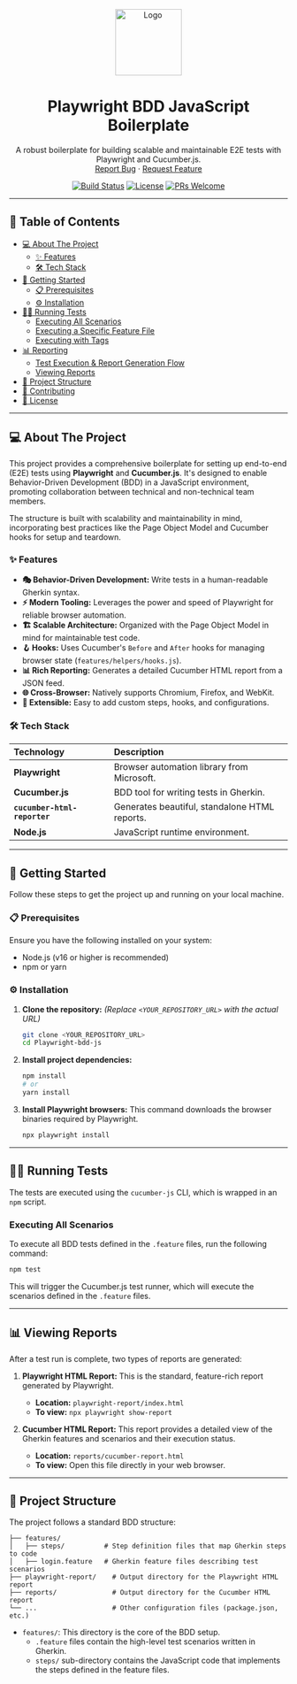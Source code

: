 <div align="center">
  <a href="https://github.com/your-username/your-repo">
    <img src="https://playwright.dev/img/playwright-logo.svg" alt="Logo" width="120" height="120">
  </a>
  <h1 align="center">Playwright BDD JavaScript Boilerplate</h1>
  <p align="center">
    A robust boilerplate for building scalable and maintainable E2E tests with Playwright and Cucumber.js.
    <br />
    <a href="https://github.com/your-username/your-repo/issues">Report Bug</a>
    ·
    <a href="https://github.com/your-username/your-repo/issues">Request Feature</a>
  </p>
</div>

<!-- Badges -->
<div align="center">

[![Build Status](https://img.shields.io/github/actions/workflow/status/your-username/your-repo/ci.yml?branch=main&style=for-the-badge)](https://github.com/your-username/your-repo/actions)
[![License](https://img.shields.io/github/license/your-username/your-repo?style=for-the-badge)](https://github.com/your-username/your-repo/blob/main/LICENSE)
[![PRs Welcome](https://img.shields.io/badge/PRs-welcome-brightgreen.svg?style=for-the-badge)](http://makeapullrequest.com)

</div>

---

## 📖 Table of Contents

- [💻 About The Project](#-about-the-project)
  - [✨ Features](#-features)
  - [🛠️ Tech Stack](#️-tech-stack)
- [🚀 Getting Started](#-getting-started)
  - [📋 Prerequisites](#-prerequisites)
  - [⚙️ Installation](#️-installation)
- [🏃‍♂️ Running Tests](#️-running-tests)
  - [Executing All Scenarios](#executing-all-scenarios)
  - [Executing a Specific Feature File](#executing-a-specific-feature-file)
  - [Executing with Tags](#executing-with-tags)
- [📊 Reporting](#-reporting)
  - [Test Execution & Report Generation Flow](#test-execution--report-generation-flow)
  - [Viewing Reports](#viewing-reports)
- [📁 Project Structure](#-project-structure)
- [🤝 Contributing](#-contributing)
- [📝 License](#-license)

---

## 💻 About The Project

This project provides a comprehensive boilerplate for setting up end-to-end (E2E) tests using **Playwright** and **Cucumber.js**. It's designed to enable Behavior-Driven Development (BDD) in a JavaScript environment, promoting collaboration between technical and non-technical team members.

The structure is built with scalability and maintainability in mind, incorporating best practices like the Page Object Model and Cucumber hooks for setup and teardown.

### ✨ Features

*   **🎭 Behavior-Driven Development:** Write tests in a human-readable Gherkin syntax.
*   **⚡ Modern Tooling:** Leverages the power and speed of Playwright for reliable browser automation.
*   **🏗️ Scalable Architecture:** Organized with the Page Object Model in mind for maintainable test code.
*   **🪝 Hooks:** Uses Cucumber's `Before` and `After` hooks for managing browser state (`features/helpers/hooks.js`).
*   **📊 Rich Reporting:** Generates a detailed Cucumber HTML report from a JSON feed.
*   **🌐 Cross-Browser:** Natively supports Chromium, Firefox, and WebKit.
*   **🔧 Extensible:** Easy to add custom steps, hooks, and configurations.

### 🛠️ Tech Stack

| Technology                                       | Description                               |
| :----------------------------------------------- | :---------------------------------------- |
| **Playwright**          | Browser automation library from Microsoft. |
| **Cucumber.js**          | BDD tool for writing tests in Gherkin.    |
| **`cucumber-html-reporter`** | Generates beautiful, standalone HTML reports. |
| **Node.js**               | JavaScript runtime environment.           |

---

## 🚀 Getting Started

Follow these steps to get the project up and running on your local machine.

### 📋 Prerequisites

Ensure you have the following installed on your system:
*   Node.js (v16 or higher is recommended)
*   npm or yarn

### ⚙️ Installation

1.  **Clone the repository:**
    *(Replace `<YOUR_REPOSITORY_URL>` with the actual URL)*
    ```sh
    git clone <YOUR_REPOSITORY_URL>
    cd Playwright-bdd-js
    ```

2.  **Install project dependencies:**
    ```sh
    npm install
    # or
    yarn install
    ```

3.  **Install Playwright browsers:**
    This command downloads the browser binaries required by Playwright.
    ```sh
    npx playwright install
    ```

---

## 🏃‍➡️ Running Tests

The tests are executed using the `cucumber-js` CLI, which is wrapped in an `npm` script.

### Executing All Scenarios

To execute all BDD tests defined in the `.feature` files, run the following command:
```sh
npm test
```

This will trigger the Cucumber.js test runner, which will execute the scenarios defined in the `.feature` files.

---

## 📊 Viewing Reports

After a test run is complete, two types of reports are generated:

1.  **Playwright HTML Report:**
    This is the standard, feature-rich report generated by Playwright.
    -   **Location:** `playwright-report/index.html`
    -   **To view:** `npx playwright show-report`

2.  **Cucumber HTML Report:**
    This report provides a detailed view of the Gherkin features and scenarios and their execution status.
    -   **Location:** `reports/cucumber-report.html`
    -   **To view:** Open this file directly in your web browser.

---

## 📁 Project Structure

The project follows a standard BDD structure:

```
├── features/
│   ├── steps/          # Step definition files that map Gherkin steps to code
│   ├── login.feature   # Gherkin feature files describing test scenarios
├── playwright-report/    # Output directory for the Playwright HTML report
├── reports/              # Output directory for the Cucumber HTML report
└── ...                   # Other configuration files (package.json, etc.)
```

*   `features/`: This directory is the core of the BDD setup.
    *   `.feature` files contain the high-level test scenarios written in Gherkin.
    *   `steps/` sub-directory contains the JavaScript code that implements the steps defined in the feature files.